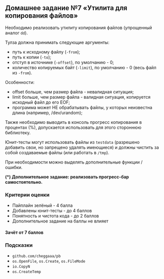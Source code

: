 ## Домашнее задание №7 «Утилита для копирования файлов»
Необходимо реализовать утилиту копирования файлов (упрощенный аналог `dd`).

Тулза должна принимать следующие аргументы:
* путь к исходному файлу (`-from`);
* путь к копии (`-to`);
* отступ в источнике (`-offset`), по умолчанию - 0;
* количество копируемых байт (`-limit`), по умолчанию - 0 (весь файл из `-from`).

Особенности:
* offset больше, чем размер файла - невалидная ситуация;
* limit больше, чем размер файла - валидная ситуация, копируется исходный файл до его EOF;
* программа может НЕ обрабатывать файлы, у которых неизвестна длина (например, /dev/urandom);

Также необходимо выводить в консоль прогресс копирования в процентах (%),
допускается использовать для этого стороннюю библиотеку.

Юнит-тесты могут использовать файлы из `testdata` (разрешено добавить свои, но запрещено удалять имеющиеся)
и должны чистить за собой создаваемые файлы (или работать в `/tmp`).

При необходимости можно выделять дополнительные функции / ошибки.

**(*) Дополнительное задание: реализовать прогресс-бар самостоятельно.**

### Критерии оценки
- Пайплайн зелёный - 4 балла
- Добавлены юнит-тесты - до 4 баллов
- Понятность и чистота кода - до 2 баллов
- Дополнительное задание на баллы не влияет

#### Зачёт от 7 баллов

### Подсказки
- `github.com/cheggaaa/pb`
- `os.OpenFile`, `os.Create`, `os.FileMode`
- `io.CopyN`
- `os.CreateTemp`
